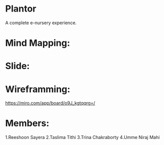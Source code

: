 # Plantor
A complete e-nursery experience.

# Mind Mapping:

# Slide:

# Wireframming:
https://miro.com/app/board/o9J_kgtqqrg=/

# Members:
1.Reeshoon Sayera
2.Taslima Tithi
3.Trina Chakraborty
4.Umme Niraj Mahi


